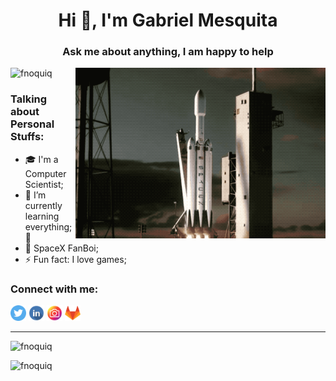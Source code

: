 <h1 align="center">Hi 👋, I'm Gabriel Mesquita</h1>
<h3 align="center">Ask me about anything, I am happy to help</h3>

<img align="right" alt="rocket" width="400px" src="https://github.com/fnoquiq/fnoquiq/blob/master/.github/assets/rocket.gif"/>

<p align="left"> <img src="https://komarev.com/ghpvc/?username=fnoquiq" alt="fnoquiq" /> </p>

### Talking about Personal Stuffs:

- 🎓 I'm a Computer Scientist;
- 🚀 I’m currently learning everything; 🤣
- 🔭 SpaceX FanBoi;
- ⚡ Fun fact: I love games;

### Connect with me:

[<img alt="twitter | Twitter" width="25px" src="https://github.com/fnoquiq/fnoquiq/blob/master/.github/assets/twitter.png" />][twitter]
[<img alt="linkedin | LinkedIn" width="25px" src="https://github.com/fnoquiq/fnoquiq/blob/master/.github/assets/linkedin.png" />][linkedin]
[<img alt="instagram | Instagram" width="25px" src="https://github.com/fnoquiq/fnoquiq/blob/master/.github/assets/instagram.png" />][instagram]
[<img alt="gitlab | Instagram" width="25px" src="https://github.com/fnoquiq/fnoquiq/blob/master/.github/assets/gitlab.png" />][gitlab]

[twitter]: https://twitter.com/fnoquiq
[linkedin]: https://www.linkedin.com/in/gabriel-mesquita-555305181/
[instagram]: https://www.instagram.com/gabrielmesquita01
[gitlab]: https://gitlab.com/fnoquiq

---

<p>&nbsp;<img align="left" src="https://github-readme-stats.vercel.app/api?username=fnoquiq&show_icons=true" alt="fnoquiq" /></p>

<p><img align="left" src="https://github-readme-stats.vercel.app/api/top-langs/?username=fnoquiq&layout=compact&hide=html" alt="fnoquiq" /></p>
